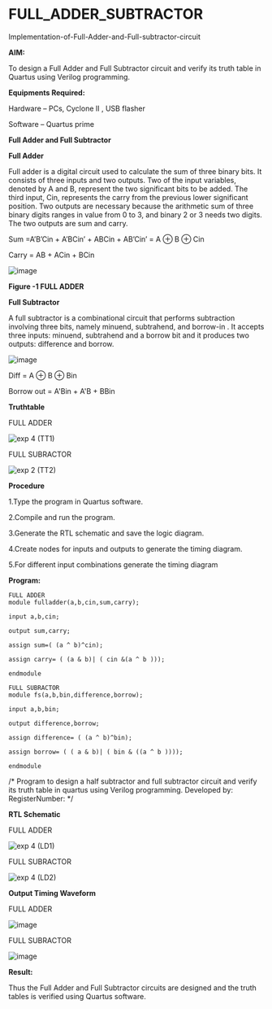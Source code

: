 # FULL_ADDER_SUBTRACTOR

Implementation-of-Full-Adder-and-Full-subtractor-circuit

**AIM:**

To design a Full Adder and Full Subtractor circuit and verify its truth table in Quartus using Verilog programming.

**Equipments Required:**

Hardware – PCs, Cyclone II , USB flasher

Software – Quartus prime

**Full Adder and Full Subtractor**

**Full Adder**

Full adder is a digital circuit used to calculate the sum of three binary bits. It consists of three inputs and two outputs. Two of the input variables, denoted by A and B, represent the two significant bits to be added. The third input, Cin, represents the carry from the previous lower significant position. Two outputs are necessary because the arithmetic sum of three binary digits ranges in value from 0 to 3, and binary 2 or 3 needs two digits. The two outputs are sum and carry.

Sum =A’B’Cin + A’BCin’ + ABCin + AB’Cin’ = A ⊕ B ⊕ Cin 

Carry = AB + ACin + BCin

![image](https://github.com/naavaneetha/FULL_ADDER_SUBTRACTOR/assets/154305477/0f30ba51-5ffb-4198-845f-18e054f675e7)

**Figure -1 FULL ADDER**

**Full Subtractor**

A full subtractor is a combinational circuit that performs subtraction involving three bits, namely minuend, subtrahend, and borrow-in . It accepts three inputs: minuend, subtrahend and a borrow bit and it produces two outputs: difference and borrow.

![image](https://github.com/naavaneetha/FULL_ADDER_SUBTRACTOR/assets/154305477/02b24f51-ab51-4304-9ad6-7b81ffc1ead5)

Diff = A ⊕ B ⊕ Bin 

Borrow out = A'Bin + A'B + BBin

**Truthtable**

FULL ADDER

![exp 4 (TT1)](https://github.com/user-attachments/assets/7e3238ee-17c1-40a5-9062-815f21116d11)

FULL SUBRACTOR

![exp 2 (TT2)](https://github.com/user-attachments/assets/af33a305-cb2d-43ae-a806-8722875788e6)

**Procedure**

1.Type the program in Quartus software.

2.Compile and run the program.

3.Generate the RTL schematic and save the logic diagram.

4.Create nodes for inputs and outputs to generate the timing diagram.

5.For different input combinations generate the timing diagram


**Program:**
```
FULL ADDER
module fulladder(a,b,cin,sum,carry);

input a,b,cin;

output sum,carry;

assign sum=( (a ^ b)^cin);

assign carry= ( (a & b)| ( cin &(a ^ b )));

endmodule

FULL SUBRACTOR
module fs(a,b,bin,difference,borrow);

input a,b,bin;

output difference,borrow;

assign difference= ( (a ^ b)^bin);

assign borrow= ( ( a & b)| ( bin & ((a ^ b ))));

endmodule

```

/* Program to design a half subtractor and full subtractor circuit and verify its truth table in quartus using Verilog programming. Developed by: RegisterNumber:
*/

**RTL Schematic**

FULL ADDER

![exp 4 (LD1)](https://github.com/user-attachments/assets/abbdedfb-7ca5-44f4-922b-bdb2109fbf15)

FULL SUBRACTOR

![exp 4 (LD2)](https://github.com/user-attachments/assets/dd4d4384-44f3-445f-97e3-15c2b37a5d53)



**Output Timing Waveform**

FULL ADDER

![image](https://github.com/user-attachments/assets/91a98a9a-a4df-4c55-823a-2d9cee2d444e)

FULL SUBRACTOR

![image](https://github.com/user-attachments/assets/dcdaf315-4f27-48e1-a25b-271df5590d51)



**Result:**

Thus the Full Adder and Full Subtractor circuits are designed and the truth tables is verified using Quartus software.



